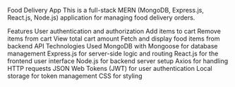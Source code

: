 Food Delivery App
This is a full-stack MERN (MongoDB, Express.js, React.js, Node.js) application for managing food delivery orders.

Features
User authentication and authorization
Add items to cart
Remove items from cart
View total cart amount
Fetch and display food items from backend API
Technologies Used
MongoDB with Mongoose for database management
Express.js for server-side logic and routing
React.js for the frontend user interface
Node.js for backend server setup
Axios for handling HTTP requests
JSON Web Tokens (JWT) for user authentication
Local storage for token management
CSS for styling

